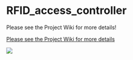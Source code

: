 # RFID_access_controller

Please see the Project Wiki for more details!

[Please see the Project Wiki for more details](https://github.com/davidmpye/RFID_access_controller/wiki)


![](https://github.com/davidmpye/davidmpye.github.io/blob/master/img/RFID_controller.jpg)

